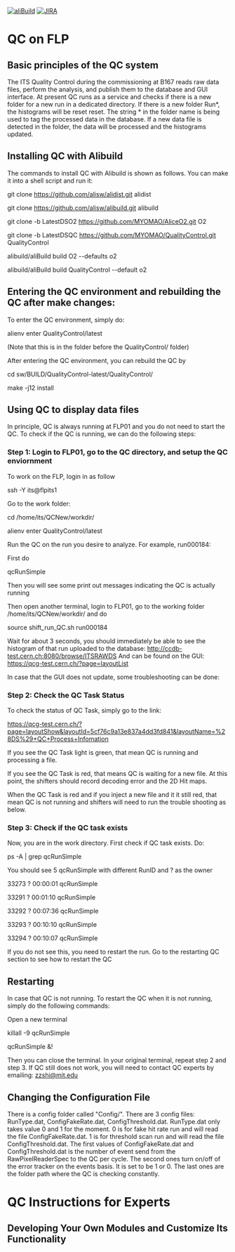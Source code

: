 [![aliBuild](https://img.shields.io/badge/aliBuild-dashboard-lightgrey.svg)](https://alisw.cern.ch/dashboard/d/000000001/main-dashboard?orgId=1&var-storagename=All&var-reponame=All&var-checkname=build%2FQualityControl%2Fo2-dataflow%2F0&var-upthreshold=30m&var-minuptime=30)
[![JIRA](https://img.shields.io/badge/JIRA-Report%20issue-blue.svg)](https://alice.its.cern.ch/jira/secure/CreateIssue.jspa?pid=11201&issuetype=1)


# QC on FLP

## Basic principles of the QC system

The ITS Quality Control during the commissioning at B167 reads raw data files, perform the analysis, and publish them to the database and GUI interface. At present QC runs as a service and checks if there is a new folder for a new run in a dedicated directory. If there is a new folder Run*, the histograms will be reset reset. The string * in the folder name is being used to tag the processed data in the database. If a new data file is detected in the folder, the data will be processed and the histograms updated. 

## Installing QC with Alibuild

The commands to install QC with Alibuild is shown as follows. You can make it into a shell script and run it:

git clone https://github.com/alisw/alidist.git alidist

git clone https://github.com/alisw/alibuild.git alibuild

git clone -b LatestDSO2 https://github.com/MYOMAO/AliceO2.git O2

git clone -b LatestDSQC https://github.com/MYOMAO/QualityControl.git QualityControl

alibuild/aliBuild build O2 --defaults o2

alibuild/aliBuild build QualityControl --default o2

## Entering the QC environment and rebuilding the QC after make changes:

To enter the QC environment, simply do:

alienv enter QualityControl/latest

(Note that this is in the folder before the QualityControl/ folder)

After entering the QC environment, you can rebuild the QC by

cd sw/BUILD/QualityControl-latest/QualityControl/

make -j12 install


## Using QC to display data files

In principle, QC is always running at FLP01 and you do not need to start the QC. To check if the QC is running, we can do the following steps:

### Step 1: Login to FLP01, go to the QC directory, and setup the QC enviornment


To work on the FLP, login in as follow

ssh -Y its@flpits1

Go to the work folder:

cd  /home/its/QCNew/workdir/

alienv enter QualityControl/latest

Run the QC on the run you desire to analyze. For example, run000184:

First do

qcRunSimple

Then you will see some print out messages indicating the QC is actually running

Then open another terminal, login to FLP01, go to the working folder /home/its/QCNew/workdir/ and do

source shift_run_QC.sh run000184

Wait for about 3 seconds, you should immediately be able to see the histogram of that run uploaded to the database: http://ccdb-test.cern.ch:8080/browse/ITSRAWDS
And can be found on the GUI: https://qcg-test.cern.ch/?page=layoutList
 
 
In case that the GUI does not update, some troubleshooting can be done:

### Step 2: Check the QC Task Status

To check the status of QC Task, simply go to the link:


https://qcg-test.cern.ch/?page=layoutShow&layoutId=5cf76c9a13e837a4dd3fd841&layoutName=%28DS%29+QC+Process+Infomation



If you see the QC Task light is green, that mean QC is running and processing a file.

If you see the QC Task is red, that means QC is waiting for a new file. At this point, the shifters should record decoding error and the 2D Hit maps.

When the QC Task is red and if you inject a new file and it it still red, that mean QC is not running and shifters will need to run the trouble shooting as below.

### Step 3: Check if the QC task exists

Now, you are in the work directory. First check if QC task exists. Do:

ps -A | grep qcRunSimple


You should see 5 qcRunSimple with different RunID and ? as the owner

33273 ?        00:00:01 qcRunSimple

33291 ?        00:01:10 qcRunSimple

33292 ?        00:07:36 qcRunSimple

33293 ?        00:10:10 qcRunSimple

33294 ?        00:10:07 qcRunSimple

If you do not see this, you need to restart the run. Go to the restarting QC section to see how to restart the QC

 


## Restarting


In case that QC is not running. To restart the QC when it is not running, simply do the following commands:

Open a new terminal


killall -9 qcRunSimple

qcRunSimple &!

Then you can close the terminal. In your original terminal, repeat step 2 and step 3. If QC still does not work, you will need to contact QC experts by emailing: zzshi@mit.edu

## Changing the Configuration File

There is a config folder called "Config/". There are 3 config files: RunType.dat, ConfigFakeRate.dat, ConfigThreshold.dat. RunType.dat only takes value 0 and 1 for the moment. 0 is for fake hit rate run and will read the file ConfigFakeRate.dat. 1 is for threshold scan run and will read the file ConfigThreshold.dat. The first values of ConfigFakeRate.dat and ConfigThreshold.dat is the number of event send from the RawPixelReaderSpec to the QC per cycle. The second ones turn on/off of the error tracker on the events basis. It is set to be 1 or 0. The last ones are the folder path where the QC is checking constantly.



# QC Instructions for Experts

## Developing Your Own Modules and Customize Its Functionality



